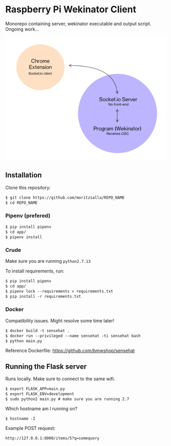 # Raspberry Pi Wekinator Client

Monorepo containing server, wekinator executable and output script. Ongoing work…

![Image](./image.jpg)

## Installation

Clone this repository:

```
$ git clone https://github.com/moritzsalla/REPO_NAME
$ cd REPO_NAME
```

### Pipenv (prefered)

```
$ pip install pipenv
$ cd app/
$ pipenv install
```

### Crude

Make sure you are running `python2.7.13`

To install requirements, run:

```
$ pip install pipenv
$ cd app/
$ pipenv lock --requirements > requirements.txt
$ pip install -r requirements.txt
```

### Docker

Compatibility issues. Might resolve some time later!

```
$ docker build -t sensehat .
$ docker run --privileged --name sensehat -ti sensehat bash
$ python main.py
```

Reference Dockerfile: https://github.com/bmwshop/sensehat

## Running the Flask server

Runs locally. Make sure to connect to the same wifi.

```
$ export FLASK_APP=main.py
$ export FLASK_ENV=development
$ sudo python2 main.py # make sure you are running 2.7
```

Which hostname am I running on?

```
$ hostname -I
```

Example POST request:

```
http://127.0.0.1:8000/items/5?q=somequery
```
